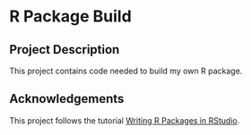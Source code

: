 # R Package Build
## Project Description
This project contains code needed to build my own R package.

## Acknowledgements
This project follows the tutorial [Writing R Packages in RStudio](https://ourcodingclub.github.io/tutorials/writing-r-package/).